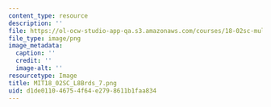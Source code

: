 ```yaml
---
content_type: resource
description: ''
file: https://ol-ocw-studio-app-qa.s3.amazonaws.com/courses/18-02sc-multivariable-calculus-fall-2010/d1de011046754f64e2798611b1faa834_MIT18_02SC_L8Brds_7.png
file_type: image/png
image_metadata:
  caption: ''
  credit: ''
  image-alt: ''
resourcetype: Image
title: MIT18_02SC_L8Brds_7.png
uid: d1de0110-4675-4f64-e279-8611b1faa834
---
```


